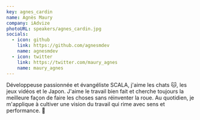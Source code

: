 ```yaml
---
key: agnes_cardin
name: Agnès Maury
company: iAdvize
photoURL: speakers/agnes_cardin.jpg
socials:
  - icon: github
    link: https://github.com/agnesmdev
    name: agnesmdev
  - icon: twitter
    link: https://twitter.com/maury_agnes
    name: maury_agnes
---
```


Développeuse passionnée et évangéliste SCALA, j'aime les chats 🐱, les jeux vidéos et le Japon. J'aime le travail bien fait et cherche toujours la meilleure façon de faire les choses sans réinventer la roue. Au quotidien, je m'applique à cultiver une vision du travail qui rime avec sens et performance. 🌟